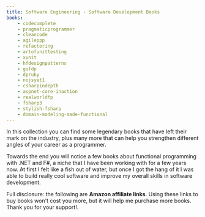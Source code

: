 ```yaml
---
title: Software Engineering - Software Development Books
books:
    - codecomplete
    - pragmaticprogrammer
    - cleancode
    - agileppp
    - refactoring
    - artofunittesting
    - xunit
    - hfdesignpatterns
    - gofdp
    - dpruby
    - nojsyet1
    - csharpindepth
    - aspnet-core-inaction
    - realworldfp
    - fsharp3
    - stylish-fsharp
    - domain-modeling-made-functional
---
```


In this collection you can find some legendary books that have left their mark on the industry, plus many more that can help you strengthen different angles of your career as a programmer.

Towards the end you will notice a few books about functional programming with .NET and F#, a niche that I have been working with for a few years now. At first I felt like a fish out of water, but once I got the hang of it I was able to build really cool software and improve my overall skills in software development.

Full disclosure: the following are <strong>Amazon affiliate links</strong>. Using these links to buy books won't cost you more, but it will help me purchase more books. Thank you for your support!.
